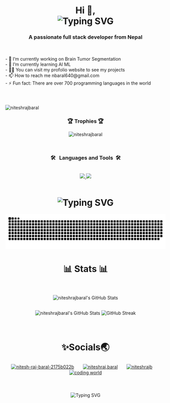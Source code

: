
<h1 align="center">Hi 👋,
<br>

<img src="https://readme-typing-svg.demolab.com?font=Fira+Code&size=30&duration=4000&pause=1&center=true&vCenter=true&width=435&height=52&lines=I'm+Nitesh+Raj+Baral" alt="Typing SVG" />
</h1>
<h3 align="center">A passionate full stack developer from Nepal</h3>


<br clear="both"> 
<div align="left">
  <br>
- 🔭 I’m currently working on Brain Tumor Segmentation
  <br>
- 🌱 I’m currently learning AI ML
  <br>
- 👨‍💻 You can visit my profolio website to see my projects
  <br>
- 📫 How to reach me nbaral640@gmail.com
  <br>
- ⚡ Fun fact: There are over 700 programming languages in the world
</div>

###
###
<br>
<p align="left"> <img src="https://komarev.com/ghpvc/?username=niteshrajbaral&label=Profile%20views&color=0e75b6&style=flat" alt="niteshrajbaral" /> </p>
<h3 align="center">🏆 Trophies 🏆</h3>
<p align="center"> <img src="https://github-profile-trophy.vercel.app/?username=niteshrajbaral&theme=onedark" alt="niteshrajbaral" /></p>


<br>

###
<h3 align="center" >🛠 &nbsp;&nbsp;Languages and Tools&nbsp;&nbsp;🛠</h3>
<br clear="both">
<div align="center">
  <a href="https://skillicons.dev">
    <img src="https://skillicons.dev/icons?i=blender,bootstrap,c,cpp,cloudflare,css,django,eclipse,fortran,git,github&theme=light" />
    <img src="https://skillicons.dev/icons?i=html,java,js,jquery,linux,mysql,php,py,pytorch,unity,vscode,wordpress&theme=light" />
  </a>
</div>



<br clear="both">
<h1 align="center">
<img src="https://readme-typing-svg.demolab.com?font=Fira+Coda&size=30&duration=3000&pause=1000&center=true&vCenter=true&width=500&lines=%F0%9F%90%8DMy+Contributions%F0%9F%90%8D" alt="Typing SVG" />
</h1>
<img src="https://raw.githubusercontent.com/niteshrajbaral/niteshrajbaral/output/snake.svg" alt="Snake animation" />

###

<h1 align="center">📊 Stats 📊</h1>

###
<br clear="both">
<div align="center" >
<p><img src="https://github-readme-stats.vercel.app/api/top-langs/?username=niteshrajbaral&theme=dark&show_icons=true&hide_border=true&layout=compact" alt="niteshrajbaral's GitHub Stats" />
</div>

<br clear="both">

<div align="center" >
<img src="https://github-readme-stats.vercel.app/api?username=niteshrajbaral&theme=dark&show_icons=true&hide_border=true&rank_icon=github&count_private=true" alt="niteshrajbaral's GitHub Stats" />

<img src="https://streak-stats.demolab.com?user=niteshrajbaral&theme=tokyonight&hide_border=true&border_radius=10" alt="GitHub Streak" />
</div>

###
<br>

###

<h1 align="center">✨Socials🌏</h1>

###
<p align="center">
<a href="https://linkedin.com/in/nitesh-raj-baral-2175b022b" target="blank"><img align="center" src="https://raw.githubusercontent.com/rahuldkjain/github-profile-readme-generator/master/src/images/icons/Social/linked-in-alt.svg" alt="nitesh-raj-baral-2175b022b" height="30" width="40" /></a>
  &nbsp; &nbsp; &nbsp;
<a href="https://fb.com/niteshraj.baral" target="blank"><img align="center" src="https://raw.githubusercontent.com/rahuldkjain/github-profile-readme-generator/master/src/images/icons/Social/facebook.svg" alt="niteshraj.baral" height="30" width="40" /></a>
  &nbsp; &nbsp; &nbsp;
<a href="https://instagram.com/niteshrajb" target="blank"><img align="center" src="https://raw.githubusercontent.com/rahuldkjain/github-profile-readme-generator/master/src/images/icons/Social/instagram.svg" alt="niteshrajb" height="30" width="40" /></a>
  &nbsp; &nbsp; &nbsp;
<a href="https://www.youtube.com/@nrb640" target="blank"><img align="center" src="https://raw.githubusercontent.com/rahuldkjain/github-profile-readme-generator/master/src/images/icons/Social/youtube.svg" alt="coding world" height="30" width="40" /></a>
</p>

<br>

###
<div align="center">
<img src="https://readme-typing-svg.demolab.com?font=Fira+Coda&size=30&duration=3000&pause=1000&center=true&vCenter=true&width=500&lines=Wanna+Hire%F0%9F%96%90;I+am+open+to+work+!!!" alt="Typing SVG" />
</div>
